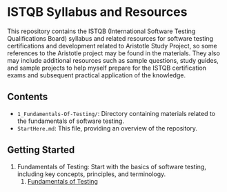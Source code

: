 # ISTQB Syllabus and Resources

This repository contains the ISTQB (International Software Testing Qualifications Board) syllabus and related resources for software testing certifications and
development related to Aristotle Study Project, so some references to the Aristotle project may be found in the materials. They also may include additional resources
such as sample questions, study guides, and sample projects to help myself prepare for the ISTQB certification exams and subsequent practical application of the knowledge.

## Contents
- `1_Fundamentals-Of-Testing/`: Directory containing materials related to the fundamentals of software testing.
- `StartHere.md`: This file, providing an overview of the repository.

## Getting Started

1. Fundamentals of Testing: Start with the basics of software testing, including key concepts, principles, and terminology.
    1. [Fundamentals of Testing](1_Fundamentals-Of-Testing/1_Fundamentals.md)

